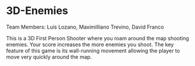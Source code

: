 # 3D-Enemies
Team Members: Luis Lozano, Maximilliano Trevino, David Franco

This is a 3D First Person Shooter where you roam around the map shooting enemies. Your score increases the more enemies you shoot. The key feature of this game is its wall-running movement allowing the player to move very quickly around the map.
